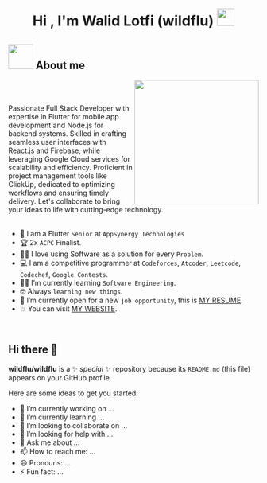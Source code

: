 




<h1 align="center">Hi , I'm Walid Lotfi (wildflu) <img src="https://media.giphy.com/media/hvRJCLFzcasrR4ia7z/giphy.gif" width="35"></h1>

	
## <picture><img src = "https://github.com/7oSkaaa/7oSkaaa/blob/main/Images/about_me.gif?raw=true" width = 50px></picture> About me

<picture> <img align="right" src="https://github.com/7oSkaaa/7oSkaaa/blob/main/Images/Right_Side.gif?raw=true" width = 250px></picture>

<br><br>

Passionate Full Stack Developer with expertise in Flutter for mobile app development and Node.js for backend systems. Skilled in crafting seamless user interfaces with React.js and Firebase, while leveraging Google Cloud services for scalability and efficiency. Proficient in project management tools like ClickUp, dedicated to optimizing workflows and ensuring timely delivery. Let's collaborate to bring your ideas to life with cutting-edge technology.
<br><br>

- :school: I am a Flutter `Senior` at `AppSynergy Technologies`
- :trophy: 2x `ACPC` Finalist.
- :technologist: I love using Software as a solution for every `Problem`.
- :computer: I am a competitive programmer at `Codeforces`, `Atcoder`, `Leetcode`, `Codechef`, `Google Contests`.
- :student: I’m currently learning `Software Engineering`.
- :nerd_face: Always `learning new things`.
- :thinking: I’m currently open for a new `job opportunity`, this is [MY RESUME](https://firebasestorage.googleapis.com/v0/b/wildflu.appspot.com/o/images%2Fstatic%2Fwalidlotfi-cv-v2.pdf?alt=media&token=7815e434-6816-486a-992e-d04f6edb1057).
- :boom: You can visit [MY WEBSITE](https://wildflu.web.app/).
<br>












## Hi there 👋


**wildflu/wildflu** is a ✨ _special_ ✨ repository because its `README.md` (this file) appears on your GitHub profile.

Here are some ideas to get you started:

- 🔭 I’m currently working on ...
- 🌱 I’m currently learning ...
- 👯 I’m looking to collaborate on ...
- 🤔 I’m looking for help with ...
- 💬 Ask me about ...
- 📫 How to reach me: ...
- 😄 Pronouns: ...
- ⚡ Fun fact: ...

